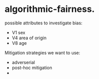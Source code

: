 # algorithmic-fairness.

possible attributes to investigate bias:
- V1 sex
- V4 area of origin
- V8 age

Mitigation strategies we want to use:
- adverserial 
- post-hoc mitigation
- 
